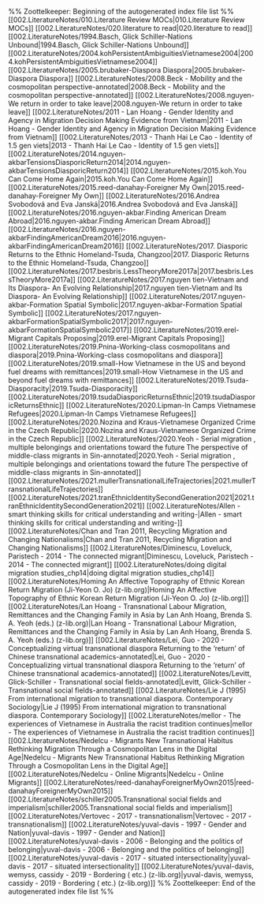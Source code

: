 %% Zoottelkeeper: Beginning of the autogenerated index file list  %%
 [[002.LiteratureNotes/010.Literature Review MOCs|010.Literature Review MOCs]]
 [[002.LiteratureNotes/020.literature to read|020.literature to read]]
 [[002.LiteratureNotes/1994.Basch, Glick Schiller-Nations Unbound|1994.Basch, Glick Schiller-Nations Unbound]]
 [[002.LiteratureNotes/2004.kohPersistentAmbiguitiesVietnamese2004|2004.kohPersistentAmbiguitiesVietnamese2004]]
 [[002.LiteratureNotes/2005.brubaker-Diaspora Diaspora|2005.brubaker-Diaspora Diaspora]]
 [[002.LiteratureNotes/2008.Beck - Mobility and the cosmopolitan perspective-annotated|2008.Beck - Mobility and the cosmopolitan perspective-annotated]]
 [[002.LiteratureNotes/2008.nguyen-We return in order to take leave|2008.nguyen-We return in order to take leave]]
 [[002.LiteratureNotes/2011 - Lan Hoang - Gender Identity and Agency in Migration Decision Making Evidence from Vietnam|2011 - Lan Hoang - Gender Identity and Agency in Migration Decision Making Evidence from Vietnam]]
 [[002.LiteratureNotes/2013 - Thanh Hai Le Cao - Identity of 1.5 gen viets|2013 - Thanh Hai Le Cao - Identity of 1.5 gen viets]]
 [[002.LiteratureNotes/2014.nguyen-akbarTensionsDiasporicReturn2014|2014.nguyen-akbarTensionsDiasporicReturn2014]]
 [[002.LiteratureNotes/2015.koh.You Can Come Home Again|2015.koh.You Can Come Home Again]]
 [[002.LiteratureNotes/2015.reed-danahay-Foreigner My Own|2015.reed-danahay-Foreigner My Own]]
 [[002.LiteratureNotes/2016.Andrea Svobodová and Eva Janská|2016.Andrea Svobodová and Eva Janská]]
 [[002.LiteratureNotes/2016.nguyen-akbar.Finding American Dream Abroad|2016.nguyen-akbar.Finding American Dream Abroad]]
 [[002.LiteratureNotes/2016.nguyen-akbarFindingAmericanDream2016|2016.nguyen-akbarFindingAmericanDream2016]]
 [[002.LiteratureNotes/2017. Diasporic Returns to the Ethnic Homeland-Tsuda, Changzoo|2017. Diasporic Returns to the Ethnic Homeland-Tsuda, Changzoo]]
 [[002.LiteratureNotes/2017.besbris.LessTheoryMore2017a|2017.besbris.LessTheoryMore2017a]]
 [[002.LiteratureNotes/2017.nguyen tien-Vietnam and Its Diaspora- An Evolving Relationship|2017.nguyen tien-Vietnam and Its Diaspora- An Evolving Relationship]]
 [[002.LiteratureNotes/2017.nguyen-akbar-Formation Spatial Symbolic|2017.nguyen-akbar-Formation Spatial Symbolic]]
 [[002.LiteratureNotes/2017.nguyen-akbarFormationSpatialSymbolic2017|2017.nguyen-akbarFormationSpatialSymbolic2017]]
 [[002.LiteratureNotes/2019.erel-Migrant Capitals Proposing|2019.erel-Migrant Capitals Proposing]]
 [[002.LiteratureNotes/2019.Pnina-Working-class cosmopolitans and diaspora|2019.Pnina-Working-class cosmopolitans and diaspora]]
 [[002.LiteratureNotes/2019.small-How Vietnamese in the US and beyond fuel dreams with remittances|2019.small-How Vietnamese in the US and beyond fuel dreams with remittances]]
 [[002.LiteratureNotes/2019.Tsuda-Diasporacity|2019.Tsuda-Diasporacity]]
 [[002.LiteratureNotes/2019.tsudaDiasporicReturnsEthnic|2019.tsudaDiasporicReturnsEthnic]]
 [[002.LiteratureNotes/2020.Lipman-In Camps Vietnamese Refugees|2020.Lipman-In Camps Vietnamese Refugees]]
 [[002.LiteratureNotes/2020.Nozina and Kraus-Vietnamese Organized Crime in the Czech Republic|2020.Nozina and Kraus-Vietnamese Organized Crime in the Czech Republic]]
 [[002.LiteratureNotes/2020.Yeoh - Serial migration , multiple belongings and orientations toward the future The perspective of middle-class migrants in Sin-annotated|2020.Yeoh - Serial migration , multiple belongings and orientations toward the future The perspective of middle-class migrants in Sin-annotated]]
 [[002.LiteratureNotes/2021.mullerTransnationalLifeTrajectories|2021.mullerTransnationalLifeTrajectories]]
 [[002.LiteratureNotes/2021.tranEthnicIdentitySecondGeneration2021|2021.tranEthnicIdentitySecondGeneration2021]]
 [[002.LiteratureNotes/Allen - smart thinking skills for critical understanding and writing-|Allen - smart thinking skills for critical understanding and writing-]]
 [[002.LiteratureNotes/Chan and Tran 2011, Recycling Migration and Changing Nationalisms|Chan and Tran 2011, Recycling Migration and Changing Nationalisms]]
 [[002.LiteratureNotes/Diminescu, Loveluck, Paristech - 2014 - The connected migrant|Diminescu, Loveluck, Paristech - 2014 - The connected migrant]]
 [[002.LiteratureNotes/doing digital migration studies_chp14|doing digital migration studies_chp14]]
 [[002.LiteratureNotes/Homing An Affective Topography of Ethnic Korean Return Migration (Ji-Yeon O. Jo) (z-lib.org)|Homing An Affective Topography of Ethnic Korean Return Migration (Ji-Yeon O. Jo) (z-lib.org)]]
 [[002.LiteratureNotes/Lan Hoang - Transnational Labour Migration, Remittances and the Changing Family in Asia by Lan Anh Hoang, Brenda S. A. Yeoh (eds.) (z-lib.org)|Lan Hoang - Transnational Labour Migration, Remittances and the Changing Family in Asia by Lan Anh Hoang, Brenda S. A. Yeoh (eds.) (z-lib.org)]]
 [[002.LiteratureNotes/Lei, Guo - 2020 - Conceptualizing virtual transnational diaspora Returning to the ‘return’ of Chinese transnational academics-annotated|Lei, Guo - 2020 - Conceptualizing virtual transnational diaspora Returning to the ‘return’ of Chinese transnational academics-annotated]]
 [[002.LiteratureNotes/Levitt, Glick-Schiller - Transnational social fields-annotated|Levitt, Glick-Schiller - Transnational social fields-annotated]]
 [[002.LiteratureNotes/Lie J (1995) From international migration to transnational diaspora. Contemporary Sociology|Lie J (1995) From international migration to transnational diaspora. Contemporary Sociology]]
 [[002.LiteratureNotes/mellor - The experiences of Vietnamese in Australia the racist tradition continues|mellor - The experiences of Vietnamese in Australia the racist tradition continues]]
 [[002.LiteratureNotes/Nedelcu - Migrants New Transnational Habitus Rethinking Migration Through a Cosmopolitan Lens in the Digital Age|Nedelcu - Migrants New Transnational Habitus Rethinking Migration Through a Cosmopolitan Lens in the Digital Age]]
 [[002.LiteratureNotes/Nedelcu - Online Migrants|Nedelcu - Online Migrants]]
 [[002.LiteratureNotes/reed-danahayForeignerMyOwn2015|reed-danahayForeignerMyOwn2015]]
 [[002.LiteratureNotes/schiller2005.Transnational social fields and imperialism|schiller2005.Transnational social fields and imperialism]]
 [[002.LiteratureNotes/Vertovec - 2017 - transnationalism|Vertovec - 2017 - transnationalism]]
 [[002.LiteratureNotes/yuval-davis - 1997 - Gender and Nation|yuval-davis - 1997 - Gender and Nation]]
 [[002.LiteratureNotes/yuval-davis - 2006 - Belonging and the politics of belonging|yuval-davis - 2006 - Belonging and the politics of belonging]]
 [[002.LiteratureNotes/yuval-davis - 2017 - situated intersectionality|yuval-davis - 2017 - situated intersectionality]]
 [[002.LiteratureNotes/yuval-davis, wemyss, cassidy - 2019 - Bordering ( etc.) (z-lib.org)|yuval-davis, wemyss, cassidy - 2019 - Bordering ( etc.) (z-lib.org)]]
%% Zoottelkeeper: End of the autogenerated index file list  %%
